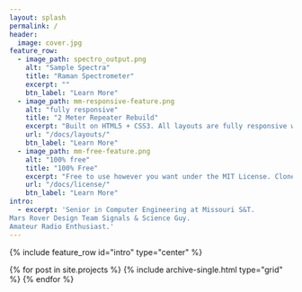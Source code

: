 ```yaml
---
layout: splash
permalink: /
header:
  image: cover.jpg
feature_row:
  - image_path: spectro_output.png
    alt: "Sample Spectra"
    title: "Raman Spectrometer"
    excerpt: ""
    btn_label: "Learn More"
  - image_path: mm-responsive-feature.png
    alt: "fully responsive"
    title: "2 Meter Repeater Rebuild"
    excerpt: "Built on HTML5 + CSS3. All layouts are fully responsive with helpers to augment your content."
    url: "/docs/layouts/"
    btn_label: "Learn More"
  - image_path: mm-free-feature.png
    alt: "100% free"
    title: "100% Free"
    excerpt: "Free to use however you want under the MIT License. Clone it, fork it, customize it, whatever!"
    url: "/docs/license/"
    btn_label: "Learn More"
intro:
  - excerpt: 'Senior in Computer Engineering at Missouri S&T.
Mars Rover Design Team Signals & Science Guy.  
Amateur Radio Enthusiast.'
---
```


{% include feature_row id="intro" type="center" %}

<div class="grid__wrapper">
  {% for post in site.projects  %}
    {% include archive-single.html type="grid" %}
  {% endfor %}
</div>